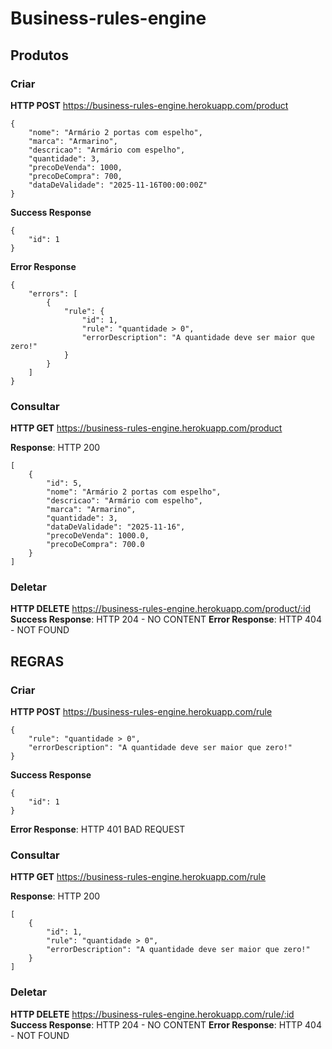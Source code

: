 # Business-rules-engine

## Produtos

### Criar
**HTTP POST** https://business-rules-engine.herokuapp.com/product

```
{
	"nome": "Armário 2 portas com espelho",
	"marca": "Armarino",
	"descricao": "Armário com espelho",
	"quantidade": 3,
	"precoDeVenda": 1000,
	"precoDeCompra": 700,
	"dataDeValidade": "2025-11-16T00:00:00Z"
}
```

**Success Response**
```
{
	"id": 1
}
```

**Error Response**
```
{
	"errors": [
		{
			"rule": {
				"id": 1,
				"rule": "quantidade > 0",
				"errorDescription": "A quantidade deve ser maior que zero!"
			}
		}
	]
}
```

### Consultar
**HTTP GET** https://business-rules-engine.herokuapp.com/product

**Response**: HTTP 200
```
[
	{
		"id": 5,
		"nome": "Armário 2 portas com espelho",
		"descricao": "Armário com espelho",
		"marca": "Armarino",
		"quantidade": 3,
		"dataDeValidade": "2025-11-16",
		"precoDeVenda": 1000.0,
		"precoDeCompra": 700.0
	}
]
```

### Deletar
**HTTP DELETE** https://business-rules-engine.herokuapp.com/product/:id
**Success Response**: HTTP 204 - NO CONTENT
**Error Response**: HTTP 404 - NOT FOUND

## REGRAS

### Criar
**HTTP POST** https://business-rules-engine.herokuapp.com/rule

```
{
	"rule": "quantidade > 0",
	"errorDescription": "A quantidade deve ser maior que zero!"
}
```

**Success Response**
```
{
	"id": 1
}
```

**Error Response**: HTTP 401 BAD REQUEST

### Consultar
**HTTP GET** https://business-rules-engine.herokuapp.com/rule

**Response**: HTTP 200
```
[
	{
		"id": 1,
		"rule": "quantidade > 0",
		"errorDescription": "A quantidade deve ser maior que zero!"
	}
]
```

### Deletar
**HTTP DELETE** https://business-rules-engine.herokuapp.com/rule/:id
**Success Response**: HTTP 204 - NO CONTENT
**Error Response**: HTTP 404 - NOT FOUND
